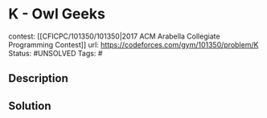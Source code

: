 # K - Owl Geeks

contest: [[CFICPC/101350/101350|2017 ACM Arabella Collegiate Programming Contest]]
url: https://codeforces.com/gym/101350/problem/K
Status: #UNSOLVED
Tags: #

## Description

## Solution

